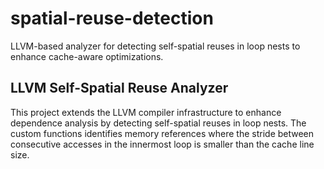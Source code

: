 # spatial-reuse-detection
LLVM-based analyzer for detecting self-spatial reuses in loop nests to enhance cache-aware optimizations.

## LLVM Self-Spatial Reuse Analyzer
This project extends the LLVM compiler infrastructure to enhance dependence analysis by detecting self-spatial reuses in loop nests. The custom functions identifies memory references where the stride between consecutive accesses in the innermost loop is smaller than the cache line size.
